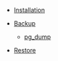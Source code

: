* [Installation](https://m-thirumal.github.io/installation_guide/#/PostgreSQL/Install_PostgresQL_in_Ubuntu)

* [Backup](Backup/backup.md)

    * [pg_dump](Backup/backup%20using%20pg_dump.md)

* [Restore](Restore/Restore.md)